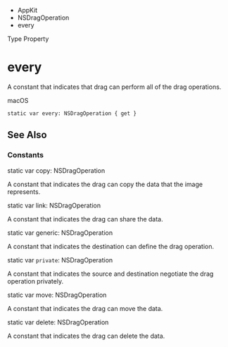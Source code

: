 

- AppKit
- NSDragOperation
-  every 

Type Property

# every

A constant that indicates that drag can perform all of the drag operations.

macOS

``` source
static var every: NSDragOperation { get }
```

## See Also

### Constants

static var copy: NSDragOperation

A constant that indicates the drag can copy the data that the image represents.

static var link: NSDragOperation

A constant that indicates the drag can share the data.

static var generic: NSDragOperation

A constant that indicates the destination can define the drag operation.

static var `private`: NSDragOperation

A constant that indicates the source and destination negotiate the drag operation privately.

static var move: NSDragOperation

A constant that indicates the drag can move the data.

static var delete: NSDragOperation

A constant that indicates the drag can delete the data.

